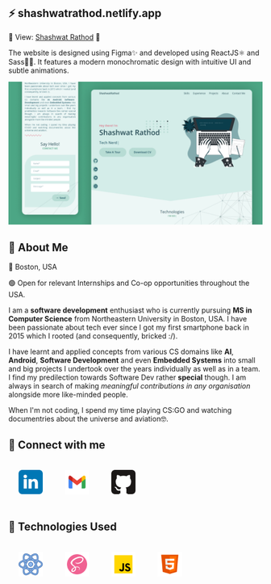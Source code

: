 ## ⚡ shashwatrathod.netlify.app

🔗 View: [Shashwat Rathod](https://shashwatrathod.netlify.app/) 👀

The website is designed using Figma✨ and developed using ReactJS⚛ and Sass💁‍♀️. It features a modern monochromatic design with intuitive UI and subtle animations.

![creative illustration](./src/assets/imgs/portfolio-thumb.png)

## 🚀 About Me

📌 Boston, USA

🟢 Open for relevant Internships and Co-op opportunities throughout the USA.

I am a **software development** enthusiast who is currently pursuing **MS in Computer Science** from Northeastern University in Boston, USA. I have been passionate about tech ever since I got my first smartphone back in 2015 which I rooted (and consequently, bricked :/).

I have learnt and applied concepts from various CS domains like **AI**, **Android**, **Software Development** and even **Embedded Systems** into small and big projects I undertook over the years individually as well as in a team. I find my predilection towards Software Dev rather **special** though. I am always in search of making _meaningful contributions in any organisation_ alongside more like-minded people.

When I'm not coding, I spend my time playing CS:GO and watching documentries about the universe and aviation🤓.

## 🤝 Connect with me

[<img src="./images/linkedin.svg" width="48" title="LinkedIN" style="margin:20px">](https://www.linkedin.com/in/shashwat-rathod/) [<img src="./images/gmail.svg" width="48" title="Email" style="margin:20px">](mailto:shashwatrathod22@gmail.com) [<img src="./images/github.svg" width="48" title="Github" style="margin:20px">](github.com/shashwatrathod)

## 🤖 Technologies Used

<img src="./src/assets/imgs/react-icon.png" width="48" title="ReactJS" style="margin:20px"> <img src="./src/assets/imgs/sass-icon.png" width="48" title="Sass" style="margin:20px"> <img src="./src/assets/imgs/js-icon.png" width="48" title="JavaScript" style="margin:20px"> <img src="./src/assets/imgs/html-icon.png" width="48" title="HTML" style="margin:20px">
